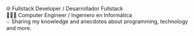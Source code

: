 🌐 Fullstack Developer / Desarrollador Fullstack<br/>
🧑🏻‍💻 Computer Engineer / Ingeniero en Informática<br/>
💡 Sharing my knowledge and anecdotes about programming, technology and more.
